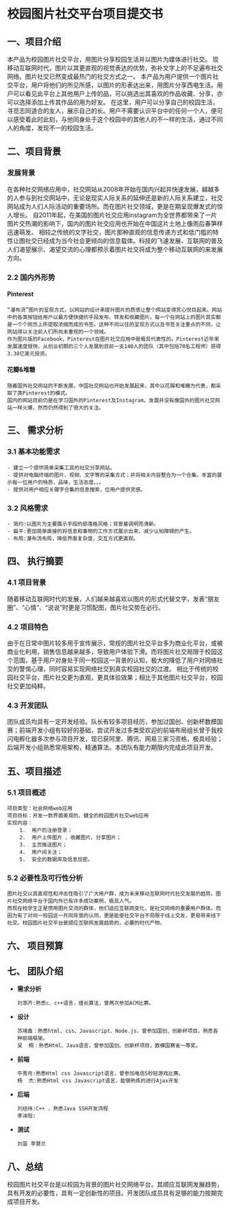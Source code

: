 # 校园图片社交平台项目提交书 #
## 一、项目介绍

本产品为校园图片社交平台，用图片分享校园生活并以图片为媒体进行社交。
现移动互联网时代，图片以其更直观的视觉表达的优势，弥补文字上的不足遍布社交网络。图片社交已然变成最热门的社交方式之一。
本产品为用户提供一个图片社交平台，用户将他们的所见所感，以图片的形表达出来，用图片分享西电生活。用户可以看见此平台上其他用户上传的品，可以挑选出其喜欢的作品收藏、分享，亦可以选择添加上传其作品的用为好友。
在这里，用户可以分享自己的校园生活，寻觅志同道合的友人，展示自己的长。用户不需要认识平台中的任何一个人，便可以感受着此时此刻，与他同身处于这个校园中的其他人的不一样的生活，通过不同人的角度，发现不一的校园生活。

## 二、项目背景

### 发展背景
在各种社交网络应用中，社交网站从2008年开始在国内兴起并快速发展，越越多的人参与到社交网站中，无论是现实人际关系的延伸还是新的人际关系建立，社交网站成为人们人际活动的重要场所。而在图片社交领域，更是在期呈现爆发式的惊人增长。
自2011年起，在美国的图片社交应用instagram为全世界都带来了一片图片交热潮的影响下，国内的图片社交应用也开始在中国这片土地上像雨后春笋样迅速萌发。
相较之传统的文字社交，图片那种直观的信息传递方式和低门槛的特性让图社交已经成为当今社会更倾向的信息载体。科技的飞速发展、互联网的普及人们渴望展示、渴望交流的心理都预示着图片社交将成为整个移动互联网的来发展方向。

### 2.2 国内外形势

#### Pinterest
	“瀑布流”图片的呈现方式，以网站的设计来提升图片的质感让整个网站变得赏心悦目起来。网站中的各类按钮给用户以最方便快捷的手段发布、转发和收藏图片。每一个在网站上的图片其实都是一个个网页上所提取浓缩而成的书签。这种不同以往的呈现方式以及书签关注重点的不同，让网站得以关注前人们所尚未重视的一个领域。
	作为图片版的Facebook，Pinterest在图片社交应用中是极具代表性的。Pinterest近年来发展速度很快，从创业初期的三个人发展到目前一支140人的团队（其中包括70名工程师）获得3.38亿美元投资。
#### 花瓣&堆糖
	随着国外社交网站的不断发展，中国社交网站也开始发展起来，其中以花瓣和堆糖为代表，都采取了类Pinterest的模式。
    国内的网站目前仍是在学习国外的Pinterest及Instagram，发展并没有像国外的图片社交网站一样火爆，然而仍然得到了很大的关注。
## 三、	需求分析
### 3.1 基本功能需求
	- 建立一个提供简单采集工具的社交分享网站。
	- 提供对电脑终端的图片、视频、文字等的采集方式；并将相关内容整合为一个合集。丰富的展示每一位用户的特质，品味，生活态度。。。
	- 提供对用户相应关键字合集的信息搜索，位用户提供灵感。

### 3.2 风格需求
	- 简约:以图片为主要展示手段的部落格风格；背景基调明亮清新。
	- 扁平:更加简单直接的将信息和事物的工作方式展示出来，减少认知障碍的产生。
	- 布局:瀑布流布局，降低界面复杂度，交互方式更直观。
## 四、	执行摘要

### 4.1 项目背景

随着移动互联网时代的发展，人们越来越喜欢以图片的形式代替文字，发表“朋友圈”、“心情”、“说说”时更是习惯配图，图片社交势在必行。
### 4.2 项目特色

由于在日常中图片较多用于宣传展示，常规的图片社交平台多为商业化平台，或被商业化利用，销售信息越来越多，导致用户体验下滑。而将图片社交局限于校园这个范围，基于用户对身处于同一校园这一背景的认知，极大的降低了用户对网络社交的警惕心理，同时容易实现网络社交到真实校园社交的过渡。
相比于传统的校园社交平台，图片社交更为直观，更具体验效果；相比于其他图片社交平台，校园社交更加纯粹。

### 4.3 开发团队

团队成员均具有一定开发经验。队长有较多项目经历，参加过国创、创新杯数模国赛；前端开发小组有较好的基础，尝试开发过多类受欢迎的前端布局组长曾于我校闪电孵化器多次参与项目开发，现已获阿里、腾讯、网易三家习资格，极具经验；后端开发小组熟悉常用架构，精通算法。本团队有能力期限内完成此项目开发。

## 五、项目描述

### 5.1 项目概述
	项目类型：社会网络web应用
	项目目标：开发一款界面美观的、健全的校园图片社交web应用
	实现内容：
		1.	用户的注册登录；
		2.	用户上传图片 、收藏图片、分享图片；
		3.	主页推送图片；
		4.	用户间关注；
		5.	安全的数据库及信息加密。
### 5.2 必要性及可行性分析

	图片社交以其直观性和冲击性吸引了广大用户群，成为未来移动互联网时代社交发展的趋势。图片社交网络平台于国内外已有许多成功案例，极具人气。
    而现在校学生正是惯用图片交流的群体，他们适应互联网变化，是社交网络的重要用户群体。而因为有了对同一校园这一共同背景的认同，更是能使社交平台不局限于线上交友，更易带来线下社交。校园图片社交平台是顺应互联网发展趋势的，必要的时代产物。
## 六、	项目预算
 
## 七、	团队介绍

- **需求分析**
    ```
    刘添齐:熟悉c、c++语言，擅长算法，曾两次参加ACM比赛。
    ```
- **设计**
    ```	
    苏靖鑫：熟悉html、css、Javascript、Node.js，曾参加国创、创新杯项目，熟悉各种前端框架。
    吴  桐：熟悉Html、Java语言，曾参加国创、创新杯项目，数模国赛省一等奖。
    ```
- **前端**
    ```
    牛秀月:熟悉Html css Javascript语言，曾参加电信5秒轻游戏比赛。
    杨  杰:熟悉Html css Javascript语言，能够熟练的进行Ajax开发
    ```
- **后端**
    ```
    刘经纬:C++ ，熟悉Java SSH开发流程
    李泽阳:
    ```
- **测试**
    ```
    刘苗 李慧兰
    ```
    
## 八、总结
校园图片社交平台是以校园为背景的图片社交网络平台。其顺应互联网发展趋势，具有开发的必要性，具有一定创新性的项目。开发团队成员具有足够的能力按期完成项目开发。
